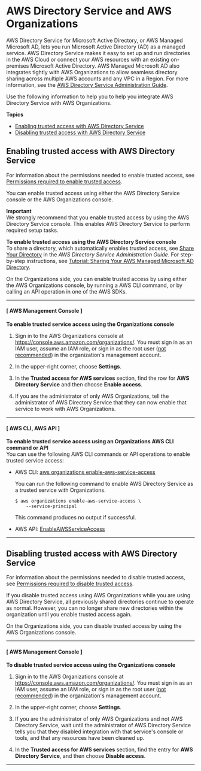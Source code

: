 # AWS Directory Service and AWS Organizations<a name="services-that-can-integrate-directory-service"></a>

AWS Directory Service for Microsoft Active Directory, or AWS Managed Microsoft AD, lets you run Microsoft Active Directory \(AD\) as a managed service\. AWS Directory Service makes it easy to set up and run directories in the AWS Cloud or connect your AWS resources with an existing on\-premises Microsoft Active Directory\. AWS Managed Microsoft AD also integrates tightly with AWS Organizations to allow seamless directory sharing across multiple AWS accounts and any VPC in a Region\. For more information, see the [AWS Directory Service Administration Guide](https://docs.aws.amazon.com/directoryservice/latest/admin-guide/)\.

Use the following information to help you to help you integrate AWS Directory Service with AWS Organizations\.

**Topics**
+ [Enabling trusted access with AWS Directory Service](#integrate-enable-ta-directory-service)
+ [Disabling trusted access with AWS Directory Service](#integrate-disable-ta-directory-service)

## Enabling trusted access with AWS Directory Service<a name="integrate-enable-ta-directory-service"></a>

For information about the permissions needed to enable trusted access, see [Permissions required to enable trusted access](orgs_integrate_services.md#orgs_trusted_access_perms)\.

You can enable trusted access using either the AWS Directory Service console or the AWS Organizations console\.

**Important**  
We strongly recommend that you enable trusted access by using the AWS Directory Service console\. This enables AWS Directory Service to perform required setup tasks\.

**To enable trusted access using the AWS Directory Service console**  
To share a directory, which automatically enables trusted access, see [Share Your Directory](https://docs.aws.amazon.com/directoryservice/latest/admin-guide/ms_ad_directory_sharing.html) in the *AWS Directory Service Administration Guide*\. For step\-by\-step instructions, see [Tutorial: Sharing Your AWS Managed Microsoft AD Directory](https://docs.aws.amazon.com/directoryservice/latest/admin-guide/ms_ad_tutorial_directory_sharing.html)\.

On the Organizations side, you can enable trusted access by using either the AWS Organizations console, by running a AWS CLI command, or by calling an API operation in one of the AWS SDKs\.

------
#### [ AWS Management Console ]

**To enable trusted service access using the Organizations console**

1. Sign in to the AWS Organizations console at [https://console\.aws\.amazon\.com/organizations/](https://console.aws.amazon.com/organizations/)\. You must sign in as an IAM user, assume an IAM role, or sign in as the root user \([not recommended](https://docs.aws.amazon.com/IAM/latest/UserGuide/best-practices.html#lock-away-credentials)\) in the organization's management account\. 

1. In the upper\-right corner, choose **Settings**\.

1. In the **Trusted access for AWS services** section, find the row for **AWS Directory Service** and then choose **Enable access**\.

1. If you are the administrator of only AWS Organizations, tell the administrator of AWS Directory Service that they can now enable that service to work with AWS Organizations\.

------
#### [ AWS CLI, AWS API ]

**To enable trusted service access using an Organizations AWS CLI command or API**  
You can use the following AWS CLI commands or API operations to enable trusted service access:
+ AWS CLI: [aws organizations enable\-aws\-service\-access](https://docs.aws.amazon.com/cli/latest/reference/organizations/enable-aws-service-access.html)

  You can run the following command to enable AWS Directory Service as a trusted service with Organizations\.

  ```
  $ aws organizations enable-aws-service-access \ 
      --service-principal
  ```

  This command produces no output if successful\.
+ AWS API: [EnableAWSServiceAccess](https://docs.aws.amazon.com/organizations/latest/APIReference/API_EnableAWSServiceAccess.html)

------

## Disabling trusted access with AWS Directory Service<a name="integrate-disable-ta-directory-service"></a>

For information about the permissions needed to disable trusted access, see [Permissions required to disable trusted access](orgs_integrate_services.md#orgs_trusted_access_disable_perms)\.

 If you disable trusted access using AWS Organizations while you are using AWS Directory Service, all previously shared directories continue to operate as normal\. However, you can no longer share new directories within the organization until you enable trusted access again\.

On the Organizations side, you can disable trusted access by using the AWS Organizations console\.

------
#### [ AWS Management Console ]

**To disable trusted service access using the Organizations console**

1. Sign in to the AWS Organizations console at [https://console\.aws\.amazon\.com/organizations/](https://console.aws.amazon.com/organizations/)\. You must sign in as an IAM user, assume an IAM role, or sign in as the root user \([not recommended](https://docs.aws.amazon.com/IAM/latest/UserGuide/best-practices.html#lock-away-credentials)\) in the organization's management account\. 

1. In the upper\-right corner, choose **Settings**\.

1. If you are the administrator of only AWS Organizations and not AWS Directory Service, wait until the administrator of AWS Directory Service tells you that they disabled integration with that service's console or tools, and that any resources have been cleaned up\.

1. In the **Trusted access for AWS services** section, find the entry for **AWS Directory Service**, and then choose **Disable access**\.

------
